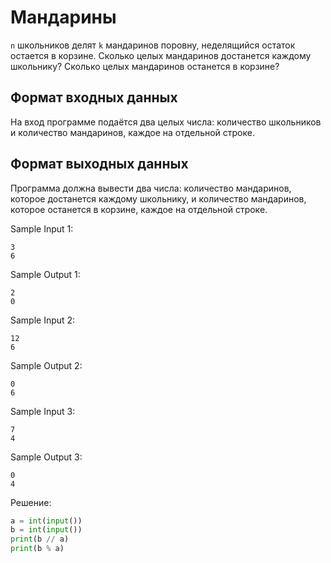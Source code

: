 # Мандарины

```n``` школьников делят ```k``` мандаринов поровну, неделящийся остаток остается в корзине. Сколько целых мандаринов достанется каждому школьнику? Сколько целых мандаринов останется в корзине?

## Формат входных данных
На вход программе подаётся два целых числа: количество школьников и количество мандаринов, каждое на отдельной строке.

## Формат выходных данных
Программа должна вывести два числа: количество мандаринов, которое достанется каждому школьнику, и количество мандаринов, которое останется в корзине, каждое на отдельной строке.

Sample Input 1:
```
3
6
```

Sample Output 1:
```
2
0
```

Sample Input 2:
```
12
6
```

Sample Output 2:
```
0
6
```

Sample Input 3:
```
7
4
```

Sample Output 3:
```
0
4
```

Решение:
```python
a = int(input())
b = int(input())
print(b // a)
print(b % a)
```
